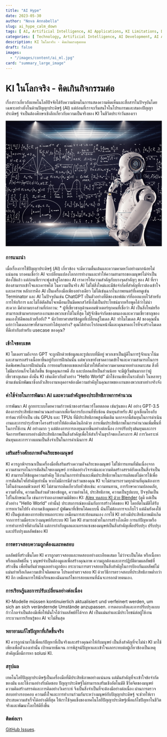 ```yaml
---
title: "AI Hype"
date: 2023-05-30
author: "Nova Annabella"
slug: ai_hype_calm_down
tags: [ AI, Artificial Intelligence, AI Applications, KI Limitations, Development, Validation, Collaboration, Continuous Learning, Problem Solving ]
categories: [ Technology, Artificial Intelligence, AI Development, AI Applications ]
description: KI ในโลกจริง - คิดเกินแรงสุดยอด
draft: false
images:
  - "/images/content/ai_ml.jpg"
card: "summary_large_image"
---
```




# KI ในโลกจริง - คิดเกินกิจกรรมต่อ 

เรื่องราวเกี่ยวกับเทคโนโลยีปัจจัยได้รับความนิยมในการแสดงความคิดเห็นและสื่อสารในปัจจุบันโดยเฉพาะอย่างยิ่งในด้านปัญญาประดิษฐ์ (AI) แต่ก่อนที่เราจะเริ่มสนใจในโปรแกรมและสมองปัญญาประดิษฐ์ จำเป็นต้องศึกษาเชิงลึกเกี่ยวกับความเป็นจริงของ KI ในชีวิตประจำวันของเรา

[![ai_ml](/images/content/ai_ml.jpg)](https://en.wikipedia.org/wiki/Weak_artificial_intelligence)

### การแนะนำ

เมื่อเรื่องการใช้ปัญญาประดิษฐ์ (AI) เกี่ยวข้อง จะมีความตื่นเต้นและความคาดหวังอย่างมากน้อยไม่แน่นอน บางคนเชื่อว่า AI
จะเปลี่ยนแปลงโลกการทำงานและทำให้ความสามารถของมนุษย์ไม่จำเป็นต้องใช้แล้ว แต่ก่อนที่เราจะพุ่งเข้าสู่โลกของ AI
เราควรให้ความสำคัญกับบางจุดสำคัญๆ ของ AI ที่เราต้องสามารถเข้าใจและเคารพได้ ในความเป็นจริง AI
ไม่ใช่สิ่งใหม่และมีข้อจำกัดที่สำคัญที่เราต้องเข้าใจและเคารพ หลักการคือ AI เป็นเครื่องมือเพียงอย่างเดียว
ไม่ได้เช่นฉากในภาพยนตร์ที่เคยดูเช่น Terminator และ AI ในปัจจุบันเช่น ChatGPT
เป็นตัวอย่างที่ดีของซอฟต์แวร์ที่ออกแบบไว้สำหรับการให้บริการ
และไม่ได้ตัดสินใจเหมือนเป็นมีดพกสวิสซึ่งไม่เป็นประโยชน์มากหรือพูดได้ว่าไม่น่าสะดวก มีคำถามบางส่วนที่ก่อกวน: *
ผู้ที่เชี่ยวชาญด้านคอมพิวเตอร์ทุกคนที่เชื่อว่า AI เป็นสิ่งใหม่หรือสามารถเข้ามาครอบครองงานของพวกเขาได้ในที่สุด
ไม่รู้จักขีดจำกัดของตนเองและความเชี่ยวชาญของตนเองให้ดีพอแล้วหรือยัง? * นักวิทยาศาสตร์ข้อมูลที่เปลี่ยนสู่โมเดล AI:
ทำไมโมเดล AI ของคุณนั้นแย่กว่าโมเดลภาษาที่สามารถทำได้ทุกอย่าง?
คุณได้ทำอะไรก่อนหน้านี้และคุณขาดอะไรที่จะสร้างโมเดลที่ดีเท่ากับสำหรับ usecase ของคุณ?

### เข้าใจขอบเขต

KI โมเดลรวมถึงจาก GPT จะถูกฝึกด้วยข้อมูลและรูปแบบที่มีอยู่
พวกเขาเป็นผู้ดีในการรู้จักแนวโน้มและสามารถสร้างเนื้อหาขึ้นอยู่กับการฝึกฝนนั้น
แต่พวกเขายังขาดความเข้าใจและความสามารถในการคิดพิเศษเกินการฝึกฝนนั้น
การยอมรับขอบเขตเหล่านี้ช่วยให้ตั้งค่าความคาดหมายอย่างเหมาะสม สิ่งที่ไม่มีมาก่อนก็จะไม่เกิดขึ้น ข้อมูลคุณภาพดี ลับ
และปลอดภัยเป็นส่วนน้อย จะมีผู้เริ่มต้นมากกว่าผู้เชี่ยวชาญเสมอ ดังนั้น KI เช่นเดียวกับตัวอย่าง "Hello World"
มักใช้งานเพียงในระดับต่ำ ในหลายๆ
ด้านเช่นนักพัฒนาซึ่งกลัวเสียงงานหลุดอาจต้องมีความสำคัญในคุณภาพของงานของพวกเขาอย่างจริงจัง

### ค่าใช้จ่ายในการพัฒนา AI และความสำคัญของประสิทธิภาพการคำนวณ

การพัฒนา AI ถูกยกระบบโดยความก้าวหน้าของฮาร์ดแวร์โดยตลอด เช่นรุ่นของ AI อย่าง GPT-3.5
ต้องการประสิทธิภาพคำนวณอย่างมากเพื่อจัดการกับงานที่ซับซ้อน ต้นทุนสำหรับ AI ถูกเชื่อมโยงกับฮาร์ดแวร์ที่จำเป็น เช่น GPUs
และ TPUs ที่มีประสิทธิภาพสูงเพิ่มเติม นอกจากนี้ต้นทุนในการดำเนินงานและการบำรุงรักษาโครงสร้างทำให้ต้องคิดเงินอีกด้วย
การเพิ่มประสิทธิภาพในการคำนวณเพิ่มพื้นที่ในการใช้งาน AI อย่างมาก ๆ แต่ต้องการการลงทุนมากขึ้นอย่างต่อเนื่อง
การปรับปรุงต้นทุนและการจัดการทรัพยากรอย่างมีประสิทธิภาพเป็นสิ่งสำคัญเพื่อให้สำเร็จในธุรกิจของโครงการ AI
การวิเคราะห์ต้นทุนและการวางแผนเป็นสิ่งจำเป็นในการดำเนินการ AI

### เสริมสร้างศักยภาพอัจฉริยะของมนุษย์

KI ควรถูกพิจารณาเป็นเครื่องมือที่เสริมสร้างความอัจฉริยะของมนุษย์
ไม่ใช่การแทนที่มันเนื่องจากความสามารถในการตัดสินใจของมนุษย์ การคิดอย่างวิจารณ์และความคิดสร้างสรรค์ยังคงเป็นสิ่งจำเป็น KI
สามารถให้ข้อมูลความสำคัญ ใช้งานในการทำซ้ำและเพิ่มประสิทธิภาพในการผลิตแต่ไม่ควรใช้เพื่อการตัดสินใจที่สำคัญเท่านั้น
หากไม่มีการมีส่วนร่วมของคุณ KI จะไม่สามารถรวมทุกด้านที่คุณต้องการได้ในด้านคอมพิวเตอร์ KI
ไม่สามารถคิดเกี่ยวกับหัวข้อเช่น: ความทนทาน, การรักษาความปลอดภัย, ความยั่งยืน, ความเป็นส่วนตัวของข้อมูล, ความอ่านได้,
ประสิทธิภาพ, ความเป็นรูปแบบ, ปัจจุบันเป็นไปในลักษณะใด เช่นการจำลองภาพสามมิติของ KI: [Alex ทดสอบ KI ด้วย
Blender](https://www.youtube.com/watch?v=x60zHw_z4NM&t=460s) (ดูดี แต่เป็นตัวอย่าง "Hello World" เท่านั้น)
ประสบการณ์ของฉันกับการสร้างโค้ดของ KI โดยอัตโนมัติได้รับการยกเว้นไปยัง คำถามเชิงมุมมอง! ผู้พัฒนาที่เขียนโค้ดแบบนี้
ฉันก็ไม่ต้องการจะเก็บไว้ แต่ฉันยังคงใช้ KI เป็นคู่แข่งของการอธิบายผลกระทบ เหมือนการสะท้อนตนเอง การใช้ KI
อย่างมีประสิทธิภาพมักเกิดจากการร่วมมือระหว่างมนุษย์กับระบบ KI โดย KI สามารถช่วยในการสร้างไอเดีย
การแก้ปัญหาหรือการทำภารกิจที่ต่างกันได้ แต่การกำกับดูแลและแทรกแซงของมนุษย์เป็นสิ่งสำคัญเพื่อปรับปรุง
ปรับปรุงและปรับปรุงผลลัพธ์ของ KI

### การตรวจสอบความถูกต้องและทดสอบ

ผลลัพธ์ที่สร้างขึ้นโดย KI ควรถูกตรวจสอบและทดสอบอย่างละเอียดเสมอ ไม่ว่าจะเป็นโค้ด หรือเนื้อหาหรือผลลัพธ์อื่น ๆ
มนุษย์จำเป็นต้องดูแลเพื่อสร้างคุณภาพ ความถูกต้องและการปฏิบัติตามผลลัพธ์ที่สร้างขึ้น เพื่อยืนยันช่วยดูแลอย่างถูกต้อง
กระบวนการตรวจสอบเป็นสิ่งสำคัญในการป้องกันผลลัพธ์ไม่แม่นยำหรือเกิดความเข้าใจผิดพลาด โปรดอย่าตรวจสอบ KI
ด้วยวิธีการตรวจสอบที่ประสิทธิภาพต่ำกว่า KI อีก เหมือนการให้นักเรียนของฉันมาแก้ไขการสอบแทนที่ฉันจะกรอกด้วยตนเอง.

### การเรียนรู้และการปรับเปลี่ยนอย่างต่อเนื่อง

KI-Modelle müssen kontinuierlich aktualisiert und verfeinert werden, um sich an sich verändernde Umstände anzupassen.
การตอบกลับและการปรับปรุงแบบก้าวไกลจำเป็นต้องมีเพื่อให้มั่นใจได้ว่าผลลัพธ์ที่ได้จาก AI
เป็นแม่นยำและมีประโยชน์ต่อผู้ใช้งาน กระบวนการเรียนรู้ของ AI จะไม่สิ้นสุด

### พยายามแก้ไขปัญหาที่เกิดขึ้นจริง

KI ควรถูกนำมาใช้เพื่อแก้ปัญหาที่เป็นจริงและสร้างคุณค่าให้กับมนุษย์ เป็นสิ่งสำคัญที่จะไม่นำ KI
มาใช้เพียงเพื่อตัวเองเท่านั้น เป้าหมายชัดเจน การพิสูจน์ปัญหาและเข้าใจผลกระทบต่อผู้เกี่ยวข้องเป็นเหตุสำคัญเมื่อมีการหา
solusi KI.

### สรุปผล

เทคโนโลยีปัญญาประดิษฐ์เป็นเครื่องมือที่มีประสิทธิภาพอย่างแน่นอน แต่มันสำคัญที่จะเข้าใจข้อจำกัดของมัน
และใช้งานอย่างรับผิดชอบ ปัญญาประดิษฐ์ไม่สามารถเสริมเชิงอัตโนมัติ ชีวิตจิตของมนุษย์
ความคิดสร้างสรรค์และการคิดอย่างวิเคราะห์ จึงเป็นสิ่งจำเป็นที่จะต้องมีอย่างต่อเนื่อง ผ่านการตรวจสอบอย่างรอบคอบ
ความตั้งใจและการทำงานร่วมกันระหว่างมนุษย์กับปัญญาประดิษฐ์ จะช่วยให้เราประสบความสำเร็จได้อย่างดีที่สุด
ให้เราใช้จุดแข็งของเทคโนโลยีปัญญาประดิษฐ์เพื่อแก้ไขปัญหาในชีวิตจริงและพัฒนาโลกให้ดียิ่งขึ้น

### ติดต่อเรา

[GitHub Issues](https://github.com/NovaAnnabella/the_unspoken/issues/new/choose).
